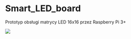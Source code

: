 # Smart_LED_board
Prototyp obsługi matrycy LED 16x16 przez Raspberry Pi 3+

<img src="https://github.com/informacja/Smart_LED_board/conf_codeblocks.png">
